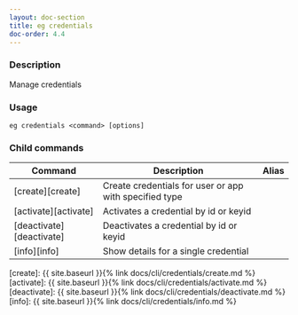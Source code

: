 ```yaml
---
layout: doc-section
title: eg credentials
doc-order: 4.4
---
```


### Description

Manage credentials

### Usage

```shell
eg credentials <command> [options]
```

### Child commands

| Command                  | Description                                            | Alias |
| ---                      | ---                                                    | ---   |
| [create][create]         | Create credentials for user or app with specified type |       |
| [activate][activate]     | Activates a credential by id or keyid                  |       |
| [deactivate][deactivate] | Deactivates a credential by id or keyid                |       |
| [info][info]             | Show details for a single credential                   |       |

[create]: {{ site.baseurl }}{% link docs/cli/credentials/create.md %}
[activate]: {{ site.baseurl }}{% link docs/cli/credentials/activate.md %}
[deactivate]: {{ site.baseurl }}{% link docs/cli/credentials/deactivate.md %}
[info]: {{ site.baseurl }}{% link docs/cli/credentials/info.md %}
